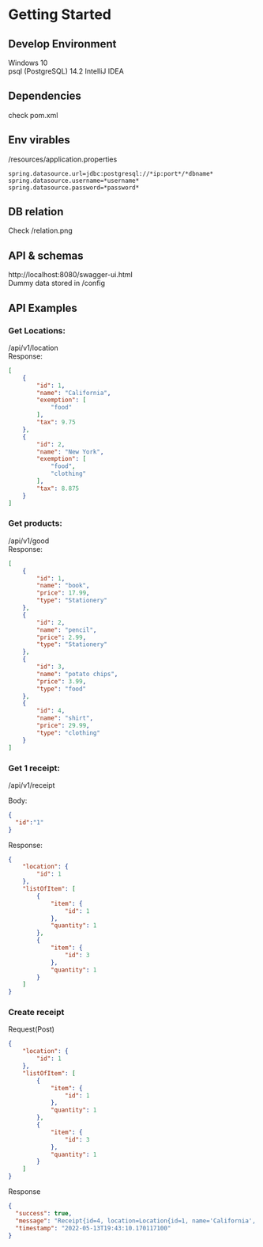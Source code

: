 # Getting Started

## Develop Environment
Windows 10  
psql (PostgreSQL) 14.2
IntelliJ IDEA

## Dependencies
check pom.xml

## Env virables
/resources/application.properties

```
spring.datasource.url=jdbc:postgresql://*ip:port*/*dbname*  
spring.datasource.username=*username*  
spring.datasource.password=*password*
```

## DB relation
Check /relation.png

## API & schemas
http://localhost:8080/swagger-ui.html  
Dummy data stored in /config

## API Examples

### Get Locations:  
/api/v1/location  
Response:
```json
[
    {
        "id": 1,
        "name": "California",
        "exemption": [
            "food"
        ],
        "tax": 9.75
    },
    {
        "id": 2,
        "name": "New York",
        "exemption": [
            "food",
            "clothing"
        ],
        "tax": 8.875
    }
]
```

### Get products:
/api/v1/good  
Response:

```json
[
    {
        "id": 1,
        "name": "book",
        "price": 17.99,
        "type": "Stationery"
    },
    {
        "id": 2,
        "name": "pencil",
        "price": 2.99,
        "type": "Stationery"
    },
    {
        "id": 3,
        "name": "potato chips",
        "price": 3.99,
        "type": "food"
    },
    {
        "id": 4,
        "name": "shirt",
        "price": 29.99,
        "type": "clothing"
    }
]
```

### Get 1 receipt:  
/api/v1/receipt

Body:
```json
{
  "id":"1"
}
```


Response:  
```json
{
    "location": {
        "id": 1
    },
    "listOfItem": [
        {
            "item": {
                "id": 1
            },
            "quantity": 1
        },
        {
            "item": {
                "id": 3
            },
            "quantity": 1
        }
    ]
}
```

### Create receipt
Request(Post)
```json
{
    "location": {
        "id": 1
    },
    "listOfItem": [
        {
            "item": {
                "id": 1
            },
            "quantity": 1
        },
        {
            "item": {
                "id": 3
            },
            "quantity": 1
        }
    ]
}
```

Response
```json
{
  "success": true,
  "message": "Receipt{id=4, location=Location{id=1, name='California', exemption=[food], tax=9.75}, listOfItem=[ReceiptItem{id=7, item=Goods{id=1, name='book', price=17.99, type='Stationery'}, quantity=1}, ReceiptItem{id=8, item=Goods{id=3, name='potato chips', price=3.99, type='food'}, quantity=1}], subtotal=0.0, tax=0.0, total=0.0}",
  "timestamp": "2022-05-13T19:43:10.170117100"
}
```
